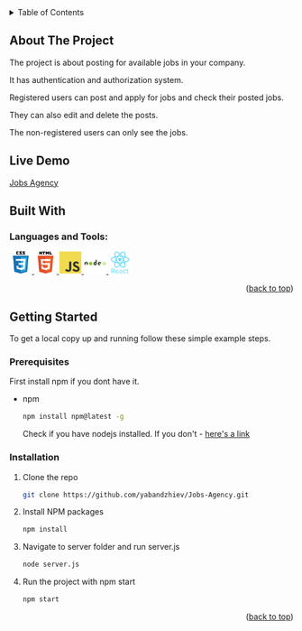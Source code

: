 
<!-- TABLE OF CONTENTS -->
<details>
  <summary>Table of Contents</summary>
  <ol>
    <li>
      <a href="#about-the-project">About The Project</a>
      <ul>
        <li><a href="#built-with">Built With</a></li>
      </ul>
    </li>
    <li>
      <a href="#getting-started">Getting Started</a>
      <ul>
        <li><a href="#prerequisites">Prerequisites</a></li>
        <li><a href="#installation">Installation</a></li>
      </ul>
    </li>
  </ol>
</details>

<!-- ABOUT THE PROJECT -->
## About The Project

The project is about posting for available jobs in your company.

It has authentication and authorization system.

Registered users can post and apply for jobs and check their posted jobs.

They can also edit and delete the posts.

The non-registered users can only see the jobs.

## Live Demo

[Jobs Agency](https://jobs-agency-react-app.netlify.app/)

## Built With

<h3 align="left">Languages and Tools:</h3>
<p align="left"> <a href="https://www.w3schools.com/css/" target="_blank" rel="noreferrer"> <img src="https://raw.githubusercontent.com/devicons/devicon/master/icons/css3/css3-original-wordmark.svg" alt="css3" width="40" height="40"/> </a> <a href="https://www.w3.org/html/" target="_blank" rel="noreferrer"> <img src="https://raw.githubusercontent.com/devicons/devicon/master/icons/html5/html5-original-wordmark.svg" alt="html5" width="40" height="40"/> </a> <a href="https://developer.mozilla.org/en-US/docs/Web/JavaScript" target="_blank" rel="noreferrer"> <img src="https://raw.githubusercontent.com/devicons/devicon/master/icons/javascript/javascript-original.svg" alt="javascript" width="40" height="40"/> </a> <a href="https://nodejs.org" target="_blank" rel="noreferrer"> <img src="https://raw.githubusercontent.com/devicons/devicon/master/icons/nodejs/nodejs-original-wordmark.svg" alt="nodejs" width="40" height="40"/> </a> <a href="https://reactjs.org/" target="_blank" rel="noreferrer"> <img src="https://raw.githubusercontent.com/devicons/devicon/master/icons/react/react-original-wordmark.svg" alt="react" width="40" height="40"/> </a> </p>

<p align="right">(<a href="#top">back to top</a>)</p>



<!-- GETTING STARTED -->
## Getting Started

To get a local copy up and running follow these simple example steps.

### Prerequisites

First install npm if you dont have it.
* npm
  ```sh
  npm install npm@latest -g
  ```
  Check if you have nodejs installed. If you don't - [here's a link](https://nodejs.org/en/download/)

### Installation

1. Clone the repo
   ```sh
   git clone https://github.com/yabandzhiev/Jobs-Agency.git
   ```
2. Install NPM packages
   ```sh
   npm install
   ```
3. Navigate to server folder and run server.js
     ```sh
   node server.js
   ```
4. Run the project with npm start
     ```sh
   npm start
   ```

<p align="right">(<a href="#top">back to top</a>)</p>

